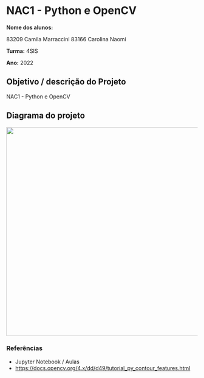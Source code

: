# NAC1 - Python e OpenCV

**Nome dos alunos:** 

83209 Camila Marraccini
83166 Carolina Naomi

**Turma:** 4SIS

**Ano:** 2022

## Objetivo / descrição do Projeto

NAC1 - Python e OpenCV


## Diagrama do projeto

<img src="/circulo.jpg" width="550">



### Referências 

* Jupyter Notebook / Aulas
* https://docs.opencv.org/4.x/dd/d49/tutorial_py_contour_features.html
